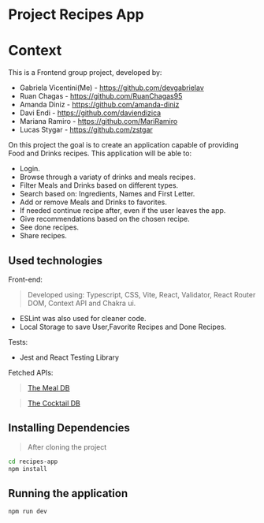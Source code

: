 # Project Recipes App

# Context
This is a Frontend group project, developed by:
  - Gabriela Vicentini(Me) - https://github.com/devgabrielav
  - Ruan Chagas - https://github.com/RuanChagas95
  - Amanda Diniz - https://github.com/amanda-diniz
  - Davi Endi - https://github.com/daviendizica
  - Mariana Ramiro - https://github.com/MariRamiro
  - Lucas Stygar - https://github.com/zstgar

On this project the goal is to create an application capable of providing Food and Drinks recipes. This application will be able to:

- Login.
- Browse through a variaty of drinks and meals recipes.
- Filter Meals and Drinks based on different types.
- Search based on: Ingredients, Names and First Letter.
- Add or remove Meals and Drinks to favorites.
- If needed continue recipe after, even if the user leaves the app.
- Give recommendations based on the chosen recipe.
- See done recipes.
- Share recipes.

## Used technologies

Front-end:
> Developed using: Typescript, CSS, Vite, React, Validator, React Router DOM, Context API and Chakra ui.
- ESLint was also used for cleaner code.
- Local Storage to save User,Favorite Recipes and Done Recipes.

Tests:
- Jest and React Testing Library

Fetched APIs:
>[ The Meal DB](https://www.themealdb.com/)

>[ The Cocktail DB](https://www.thecocktaildb.com/)

## Installing Dependencies

> After cloning the project

```bash
cd recipes-app
npm install
```

## Running the application
    
  ```
  npm run dev
  ```
